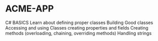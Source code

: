 # ACME-APP
C# BASICS
Learn about defining proper classes
Building Good classes
Accessing and using Classes
creating properties and fields
Creating methods (overloading, chaining, overriding methods)
Handling strings
